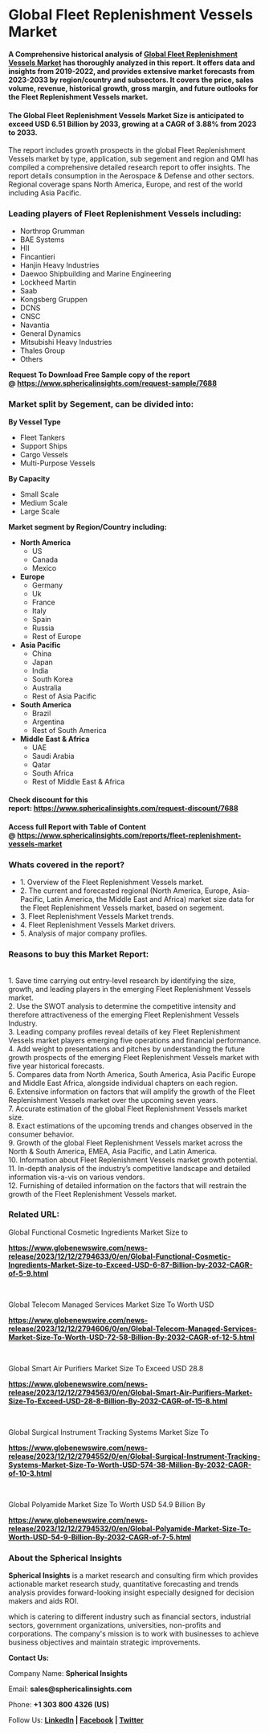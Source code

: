 <h1 class="news-post-title">Global Fleet Replenishment Vessels Market</h1>
<p><strong>A Comprehensive historical analysis of&nbsp;<a href="https://www.sphericalinsights.com/reports/fleet-replenishment-vessels-market" target="_blank" rel="noreferrer noopener">Global Fleet Replenishment Vessels Market</a>&nbsp;has thoroughly analyzed in this report. It offers data and insights from 2019-2022, and provides extensive market forecasts from 2023-2033 by region/country and subsectors. It covers the price, sales volume, revenue, historical growth, gross margin, and future outlooks for the Fleet Replenishment Vessels market.</strong></p>
<h4><strong>The Global Fleet Replenishment Vessels Market Size is anticipated to exceed USD 6.51 Billion by 2033, growing at a CAGR of 3.88% from 2023 to 2033.</strong></h4>
<p>The report includes growth prospects in the global Fleet Replenishment Vessels market by type, application, sub segement and region and QMI has compiled a comprehensive detailed research report to offer insights. The report details consumption in the Aerospace &amp; Defense and other sectors. Regional coverage spans North America, Europe, and rest of the world including Asia Pacific.</p>
<h3><strong>Leading players of Fleet Replenishment Vessels including:</strong></h3>
<ul>
<li>Northrop Grumman</li>
<li>BAE Systems</li>
<li>HII</li>
<li>Fincantieri</li>
<li>Hanjin Heavy Industries</li>
<li>Daewoo Shipbuilding and Marine Engineering</li>
<li>Lockheed Martin</li>
<li>Saab</li>
<li>Kongsberg Gruppen</li>
<li>DCNS</li>
<li>CNSC</li>
<li>Navantia</li>
<li>General Dynamics</li>
<li>Mitsubishi Heavy Industries</li>
<li>Thales Group</li>
<li>Others</li>
</ul>
<p><strong>Request To Download Free Sample copy of the report @&nbsp;<a href="https://www.sphericalinsights.com/request-sample/7688">https://www.sphericalinsights.com/request-sample/7688</a></strong></p>
<h3><strong>Market split by Segement, can be divided into:</strong></h3>
<p><strong>By Vessel Type</strong></p>
<ul>
<li>Fleet Tankers</li>
<li>Support Ships</li>
<li>Cargo Vessels</li>
<li>Multi-Purpose Vessels</li>
</ul>
<p><strong>By Capacity</strong></p>
<ul>
<li>Small Scale</li>
<li>Medium Scale</li>
<li>Large Scale</li>
</ul>
<p><strong>Market segment by Region/Country including:</strong></p>
<ul>
<li><strong>North America</strong>
<ul>
<li>US</li>
<li>Canada</li>
<li>Mexico</li>
</ul>
</li>
<li><strong>Europe</strong>
<ul>
<li>Germany</li>
<li>Uk</li>
<li>France</li>
<li>Italy</li>
<li>Spain</li>
<li>Russia</li>
<li>Rest of Europe</li>
</ul>
</li>
<li><strong>Asia Pacific</strong>
<ul>
<li>China</li>
<li>Japan</li>
<li>India</li>
<li>South Korea</li>
<li>Australia</li>
<li>Rest of Asia Pacific</li>
</ul>
</li>
<li><strong>South America</strong>
<ul>
<li>Brazil</li>
<li>Argentina</li>
<li>Rest of South America</li>
</ul>
</li>
<li><strong>Middle East &amp; Africa</strong>
<ul>
<li>UAE</li>
<li>Saudi Arabia</li>
<li>Qatar</li>
<li>South Africa</li>
<li>Rest of Middle East &amp; Africa</li>
</ul>
</li>
</ul>
<h4>Check discount for this report:&nbsp;<a href="https://www.sphericalinsights.com/request-discount/7688">https://www.sphericalinsights.com/request-discount/7688</a></h4>
<h4>Access full Report with Table of Content @&nbsp;<a href="https://www.sphericalinsights.com/reports/fleet-replenishment-vessels-market">https://www.sphericalinsights.com/reports/fleet-replenishment-vessels-market</a>&nbsp;</h4>
<h3><strong>Whats covered in the report?</strong></h3>
<ul>
<li>1. Overview of the Fleet Replenishment Vessels market.</li>
<li>2. The current and forecasted regional (North America, Europe, Asia-Pacific, Latin America, the Middle East and Africa) market size data for the Fleet Replenishment Vessels market, based on segement.</li>
<li>3. Fleet Replenishment Vessels Market trends.</li>
<li>4. Fleet Replenishment Vessels Market drivers.</li>
<li>5. Analysis of major company profiles.</li>
</ul>
<h3><strong>Reasons to buy this Market Report:</strong></h3>
<p><br />1. Save time carrying out entry-level research by identifying the size, growth, and leading players in the emerging Fleet Replenishment Vessels market.<br />2. Use the SWOT analysis to determine the competitive intensity and therefore attractiveness of the emerging Fleet Replenishment Vessels Industry.<br />3. Leading company profiles reveal details of key Fleet Replenishment Vessels market players emerging five operations and financial performance.<br />4. Add weight to presentations and pitches by understanding the future growth prospects of the emerging Fleet Replenishment Vessels market with five year historical forecasts.<br />5. Compares data from North America, South America, Asia Pacific Europe and Middle East Africa, alongside individual chapters on each region.<br />6. Extensive information on factors that will amplify the growth of the Fleet Replenishment Vessels market over the upcoming seven years.<br />7. Accurate estimation of the global Fleet Replenishment Vessels market size.<br />8. Exact estimations of the upcoming trends and changes observed in the consumer behavior.<br />9. Growth of the global Fleet Replenishment Vessels market across the North &amp; South America, EMEA, Asia Pacific, and Latin America.<br />10. Information about Fleet Replenishment Vessels market growth potential.<br />11. In-depth analysis of the industry&rsquo;s competitive landscape and detailed information vis-a-vis on various vendors.<br />12. Furnishing of detailed information on the factors that will restrain the growth of the Fleet Replenishment Vessels market.</p>
<h3><strong>Related URL:</strong></h3>
<p>Global Functional Cosmetic Ingredients Market Size to</p>
<p><strong><a href="https://www.globenewswire.com/news-release/2023/12/12/2794633/0/en/Global-Functional-Cosmetic-Ingredients-Market-Size-to-Exceed-USD-6-87-Billion-by-2032-CAGR-of-5-9.html">https://www.globenewswire.com/news-release/2023/12/12/2794633/0/en/Global-Functional-Cosmetic-Ingredients-Market-Size-to-Exceed-USD-6-87-Billion-by-2032-CAGR-of-5-9.html</a>&nbsp;</strong></p>
<p>&nbsp;</p>
<p>Global Telecom Managed Services Market Size To Worth USD</p>
<p><strong><a href="https://www.globenewswire.com/news-release/2023/12/12/2794606/0/en/Global-Telecom-Managed-Services-Market-Size-To-Worth-USD-72-58-Billion-By-2032-CAGR-of-12-5.html">https://www.globenewswire.com/news-release/2023/12/12/2794606/0/en/Global-Telecom-Managed-Services-Market-Size-To-Worth-USD-72-58-Billion-By-2032-CAGR-of-12-5.html</a>&nbsp;</strong></p>
<p>&nbsp;</p>
<p>Global Smart Air Purifiers Market Size To Exceed USD 28.8</p>
<p><strong><a href="https://www.globenewswire.com/news-release/2023/12/12/2794563/0/en/Global-Smart-Air-Purifiers-Market-Size-To-Exceed-USD-28-8-Billion-By-2032-CAGR-of-15-8.html">https://www.globenewswire.com/news-release/2023/12/12/2794563/0/en/Global-Smart-Air-Purifiers-Market-Size-To-Exceed-USD-28-8-Billion-By-2032-CAGR-of-15-8.html</a>&nbsp;</strong></p>
<p>&nbsp;</p>
<p>Global Surgical Instrument Tracking Systems Market Size To</p>
<p><strong><a href="https://www.globenewswire.com/news-release/2023/12/12/2794552/0/en/Global-Surgical-Instrument-Tracking-Systems-Market-Size-To-Worth-USD-574-38-Million-By-2032-CAGR-of-10-3.html">https://www.globenewswire.com/news-release/2023/12/12/2794552/0/en/Global-Surgical-Instrument-Tracking-Systems-Market-Size-To-Worth-USD-574-38-Million-By-2032-CAGR-of-10-3.html</a>&nbsp;&nbsp;</strong></p>
<p>&nbsp;</p>
<p>Global Polyamide Market Size To Worth USD 54.9 Billion By</p>
<p><strong><a href="https://www.globenewswire.com/news-release/2023/12/12/2794532/0/en/Global-Polyamide-Market-Size-To-Worth-USD-54-9-Billion-By-2032-CAGR-of-7-5.html">https://www.globenewswire.com/news-release/2023/12/12/2794532/0/en/Global-Polyamide-Market-Size-To-Worth-USD-54-9-Billion-By-2032-CAGR-of-7-5.html</a>&nbsp;</strong></p>
<h3><strong>About the Spherical Insights</strong></h3>
<p><strong>Spherical Insights</strong>&nbsp;is a market research and consulting firm which provides actionable market research study, quantitative forecasting and trends analysis provides forward-looking insight especially designed for decision makers and aids ROI.</p>
<p>which is catering to different industry such as financial sectors, industrial sectors, government organizations, universities, non-profits and corporations. The company's mission is to work with businesses to achieve business objectives and maintain strategic improvements.</p>
<p><strong>Contact Us:</strong></p>
<p>Company Name:&nbsp;<strong>Spherical Insights</strong></p>
<p>Email:&nbsp;<strong>sales@sphericalinsights.com</strong></p>
<p>Phone:&nbsp;<strong>+1 303 800 4326 (US)</strong></p>
<p>Follow Us:&nbsp;<strong><a href="https://www.linkedin.com/company/spherical-insight/"><u>LinkedIn</u></a>&nbsp;|&nbsp;<a href="https://www.facebook.com/sphericalinsights22"><u>Facebook</u></a>&nbsp;|&nbsp;<a href="https://twitter.com/SInsights_US"><u>Twitter</u></a></strong></p>
